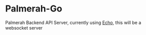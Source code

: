 # Palmerah-Go
Palmerah Backend API Server, currently using [Echo](https://echo.labstack.com/), this will be a websocket server


